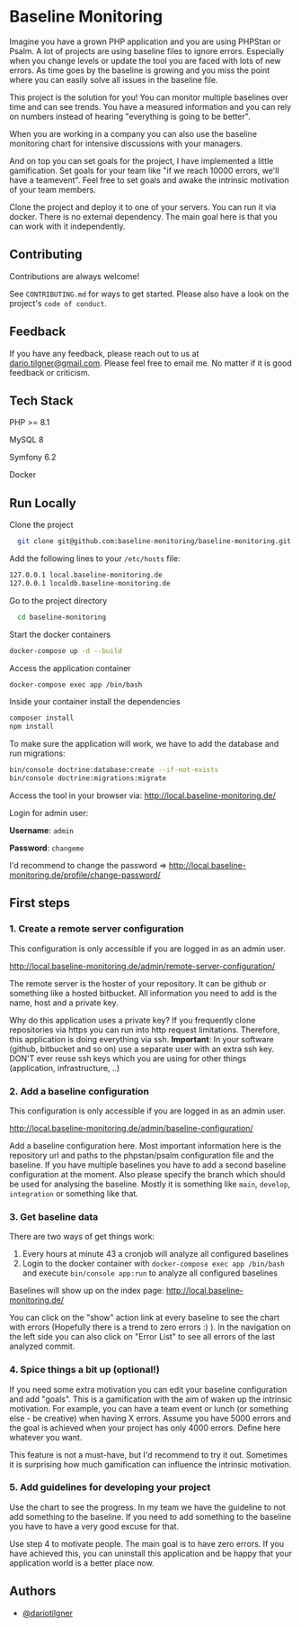 
# Baseline Monitoring

Imagine you have a grown PHP application and you are using PHPStan or Psalm.
A lot of projects are using baseline files to ignore errors. 
Especially when you change levels or update the tool you are faced with lots of
new errors. 
As time goes by the baseline is growing and you miss the point where you can easily
solve all issues in the baseline file. 

This project is the solution for you! You can monitor multiple baselines over time
and can see trends. You have a measured information and you can rely on numbers
instead of hearing "everything is going to be better". 

When you are working in a company you can also use the baseline monitoring chart
for intensive discussions with your managers. 

And on top you can set goals for the project, I have implemented a little gamification.
Set goals for your team like "if we reach 10000 errors, we'll have a teamevent". 
Feel free to set goals and awake the intrinsic motivation of your team members. 

Clone the project and deploy it to one of your servers. You can run it via docker.
There is no external dependency. The main goal here is that you can work with it independently.
## Contributing

Contributions are always welcome!

See `CONTRIBUTING.md` for ways to get started. Please also have a look on the project's `code of conduct`.


## Feedback

If you have any feedback, please reach out to us at dario.tilgner@gmail.com. 
Please feel free to email me. No matter if it is good feedback or criticism. 


## Tech Stack

PHP >= 8.1

MySQL 8

Symfony 6.2

Docker
## Run Locally

Clone the project

```bash
  git clone git@github.com:baseline-monitoring/baseline-monitoring.git
```

Add the following lines to your `/etc/hosts` file:
```bash
127.0.0.1 local.baseline-monitoring.de
127.0.0.1 localdb.baseline-monitoring.de
```

Go to the project directory

```bash
  cd baseline-monitoring
```

Start the docker containers
```bash
docker-compose up -d --build
```

Access the application container
```bash
docker-compose exec app /bin/bash
```

Inside your container install the dependencies
```bash
composer install
npm install
```

To make sure the application will work, we have to add the database and run migrations:
```bash
bin/console doctrine:database:create --if-not-exists
bin/console doctrine:migrations:migrate
```

Access the tool in your browser via: http://local.baseline-monitoring.de/

Login for admin user:

**Username**: `admin`

**Password**: `changeme`

I'd recommend to change the password => http://local.baseline-monitoring.de/profile/change-password/ 

## First steps

### 1. Create a remote server configuration
This configuration is only accessible if you are logged in as an admin user. 

http://local.baseline-monitoring.de/admin/remote-server-configuration/

The remote server is the hoster of your repository. It can be github or something like a hosted bitbucket.
All information you need to add is the name, host and a private key. 

Why do this application uses a private key? If you frequently clone repositories via https 
you can run into http request limitations. Therefore, this application is doing everything via ssh.
**Important**: In your software (github, bitbucket and so on) use a separate user with an extra ssh key. DON'T ever reuse ssh keys which you are using for other things (application, infrastructure, ..)

### 2. Add a baseline configuration
This configuration is only accessible if you are logged in as an admin user.

http://local.baseline-monitoring.de/admin/baseline-configuration/

Add a baseline configuration here. Most important information here is the repository url and 
paths to the phpstan/psalm configuration file and the baseline. 
If you have multiple baselines you have to add a second baseline configuration at the moment.
Also please specify the branch which should be used for analysing the baseline. 
Mostly it is something like `main`, `develop`, `integration` or something like that. 

### 3. Get baseline data
There are two ways of get things work:
1. Every hours at minute 43 a cronjob will analyze all configured baselines
2. Login to the docker container with `docker-compose exec app /bin/bash` 
and execute `bin/console app:run` to analyze all configured baselines

Baselines will show up on the index page: http://local.baseline-monitoring.de/

You can click on the "show" action link at every baseline to see the chart with errors
(Hopefully there is a trend to zero errors :) ).
In the navigation on the left side you can also click on "Error List" 
to see all errors of the last analyzed commit.

### 4. Spice things a bit up (optional!)
If you need some extra motivation you can edit your baseline configuration and add "goals".
This is a gamification with the aim of waken up the intrinsic motivation. For example, you can 
have a team event or lunch (or something else - be creative) when having X errors. Assume you have 5000 errors and the goal is achieved
when your project has only 4000 errors. Define here whatever you want. 

This feature is not a must-have, but I'd recommend to try it out. Sometimes it is surprising
how much gamification can influence the intrinsic motivation. 

### 5. Add guidelines for developing your project
Use the chart to see the progress. 
In my team we have the guideline to not add something to the baseline. If you need to add something
to the baseline you have to have a very good excuse for that. 

Use step 4 to motivate people. The main goal is to have zero errors. 
If you have achieved this, you can uninstall this application and be happy 
that your application world is a better place now.

## Authors

- [@dariotilgner](https://www.github.com/dariotilgner)

